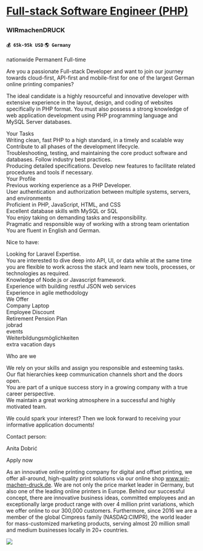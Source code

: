 # [Full-stack Software Engineer (PHP)](https://www.remotewlb.com/apply/full-stack-software-engineer-php)  
### WIRmachenDRUCK  
#### `💰 65k-95k USD` `🌎 Germany`  

nationwide Permanent Full-time  
  
Are you a passionate Full-stack Developer and want to join our journey towards cloud-first, API-first and mobile-first for one of the largest German online printing companies?  
  
The ideal candidate is a highly resourceful and innovative developer with extensive experience in the layout, design, and coding of websites specifically in PHP format. You must also possess a strong knowledge of web application development using PHP programming language and MySQL Server databases.  
  
Your Tasks  
Writing clean, fast PHP to a high standard, in a timely and scalable way  
Contribute to all phases of the development lifecycle.  
Troubleshooting, testing, and maintaining the core product software and databases. Follow industry best practices.  
Producing detailed specifications. Develop new features to facilitate related procedures and tools if necessary.  
Your Profile  
Previous working experience as a PHP Developer.  
User authentication and authorization between multiple systems, servers, and environments  
Proficient in PHP, JavaScript, HTML, and CSS  
Excellent database skills with MySQL or SQL  
You enjoy taking on demanding tasks and responsibility.  
Pragmatic and responsible way of working with a strong team orientation  
You are fluent in English and German.  
  
Nice to have:  
  
Looking for Laravel Expertise.  
You are interested to dive deep into API, UI, or data while at the same time you are flexible to work across the stack and learn new tools, processes, or technologies as required.  
Knowledge of Node.js or Javascript framework.  
Experience with building restful JSON web services  
Experience in agile methodology  
We Offer  
Company Laptop  
Employee Discount  
Retirement Pension Plan  
jobrad  
events  
Weiterbildungsmöglichkeiten  
extra vacation days  
  
Who are we  
  
We rely on your skills and assign you responsible and esteeming tasks.  
Our flat hierarchies keep communication channels short and the doors open.  
You are part of a unique success story in a growing company with a true career perspective.  
We maintain a great working atmosphere in a successful and highly motivated team.  
  
We could spark your interest? Then we look forward to receiving your informative application documents!  
  
Contact person:  
  
Anita Dobrić  
  
Apply now  
  
As an innovative online printing company for digital and offset printing, we offer all-around, high-quality print solutions via our online shop www.wir-machen-druck.de. We are not only the price market leader in Germany, but also one of the leading online printers in Europe. Behind our successful concept, there are innovative business ideas, committed employees and an exceptionally large product range with over 4 million print variations, which we offer online to our 300,000 customers. Furthermore, since 2016 we are a member of the global Cimpress family (NASDAQ:CIMPR), the world leader for mass-customized marketing products, serving almost 20 million small and medium businesses locally in 20+ countries.

![](https://remotive.com/job/track/1895830/blank.gif?source=public_api)

